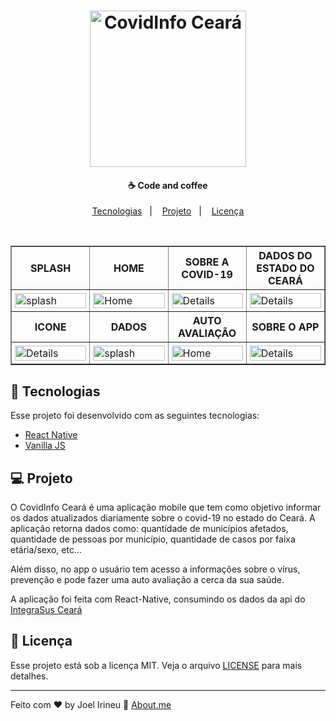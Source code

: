 <h1 align="center">
    <img alt="CovidInfo Ceará" title="CovidInfo Ceará" src="https://user-images.githubusercontent.com/33061906/81357774-f061c200-90aa-11ea-88d7-ec2915894c07.png" width="250px" />
</h1>

<h4 align="center">
  ☕ Code and coffee
</h4>

<p align="center">
  <a href="#rocket-tecnologias">Tecnologias</a>&nbsp;&nbsp;&nbsp;|&nbsp;&nbsp;&nbsp;
  <a href="#-projeto">Projeto</a>&nbsp;&nbsp;&nbsp;|&nbsp;&nbsp;&nbsp;
  <a href="#memo-licença">Licença</a>
</p>

<br>

<p align="center">
  <table border="1" style="width: 100%;">
        <tr>
            <th>SPLASH</th>
            <th>HOME</th>
            <th>SOBRE A COVID-19</th>
            <th>DADOS DO ESTADO DO CEARÁ</th>
        </tr>
        <tr>
            <td style="width: 25%; padding: 5px;"><img src="https://bit.ly/2LmF5FH" alt="splash" style="width: 100%;"></td>
            <td style="width: 25%; padding: 5px;"><img src="https://bit.ly/35SNoCw" alt="Home" style="width: 100%;"></td>
            <td style="width: 25%; padding: 5px;"><img src="https://bit.ly/2WjFOxi" alt="Details" style="width: 100%;"></td>
            <td style="width: 25%; padding: 5px;"><img src="https://bit.ly/2LcMzuv" alt="Details" style="width: 100%;"></td>
        </tr>
        <tr>
            <th>ICONE</th>
            <th>DADOS</th>
            <th>AUTO AVALIAÇÃO</th>
            <th>SOBRE O APP</th>
        </tr>
        <tr>
            <td style="width: 25%; padding: 5px;"><img src="https://bit.ly/2WHNGb1" alt="Details" style="width: 100%;"></td>
            <td style="width: 25%; padding: 5px;"><img src="https://bit.ly/2WhzpDb" alt="splash" style="width: 100%;"></td>
            <td style="width: 25%; padding: 5px;"><img src="https://bit.ly/2LgKga0" alt="Home" style="width: 100%;"></td>
            <td style="width: 25%; padding: 5px;"><img src="https://bit.ly/3cliLb1" alt="Details" style="width: 100%;"></td>
        </tr>
</table>
</p>

## :rocket: Tecnologias

Esse projeto foi desenvolvido com as seguintes tecnologias:

- [React Native](https://reactnative.dev/)
- [Vanilla JS](https://www.w3schools.com/js/)

## 💻 Projeto

O CovidInfo Ceará é uma aplicação mobile que tem como objetivo informar os dados atualizados diariamente sobre o covid-19 no estado do Ceará. A aplicação retorna dados como: quantidade de municípios afetados, quantidade de pessoas por município, quantidade de casos por faixa etária/sexo, etc...

Além disso, no app o usuário tem acesso a informações sobre o vírus, prevenção e pode fazer uma auto avaliação a cerca da sua saúde.

A aplicação foi feita com React-Native, consumindo os dados da api do [IntegraSus Ceará](https://integrasus.saude.ce.gov.br)


## :memo: Licença

Esse projeto está sob a licença MIT. Veja o arquivo [LICENSE](LICENSE.md) para mais detalhes.

---

Feito com ♥ by Joel Irineu :wave: [About.me](https://about.me/joel.irineu/getstarted)